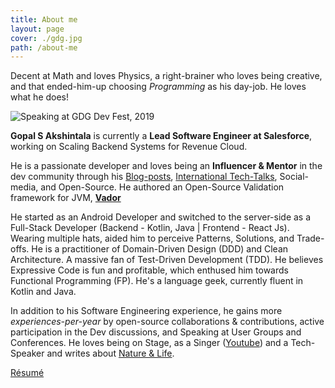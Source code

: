 ```yaml
---
title: About me
layout: page
cover: ./gdg.jpg
path: /about-me
---
```


Decent at Math and loves Physics, a right-brainer who loves being creative, and that ended-him-up choosing _Programming_ as his day-job. He loves what he does!

![Speaking at GDG Dev Fest, 2019](gdg.jpg)

**Gopal S Akshintala** is currently a **Lead Software Engineer at Salesforce**, working on Scaling Backend Systems for Revenue Cloud.

He is a passionate developer and loves being an **Influencer & Mentor** in the dev community through his [Blog-posts](/),
[International Tech-Talks](/my-talks), Social-media, and Open-Source.
He authored an Open-Source Validation framework for JVM, [**Vador**](https://github.com/salesforce-misc/Vador)

He started as an Android Developer and switched to the server-side as a Full-Stack Developer (Backend - Kotlin, Java | Frontend - React Js).
Wearing multiple hats, aided him to perceive Patterns, Solutions, and Trade-offs.
He is a practitioner of Domain-Driven Design (DDD) and Clean Architecture.
A massive fan of Test-Driven Development (TDD).
He believes Expressive Code is fun and profitable, which enthused him towards Functional Programming (FP).
He's a language geek, currently fluent in Kotlin and Java.

In addition to his Software Engineering experience, he gains more _experiences-per-year_ by open-source collaborations & contributions,
active participation in the Dev discussions, and Speaking at User Groups and Conferences.
He loves being on Stage, as a Singer ([Youtube](https://bit.ly/gopal-vox))
and a Tech-Speaker and writes about [Nature & Life](https://leafonthewind.netlify.app/).

[Résumé](bit.ly/resume-ga)

